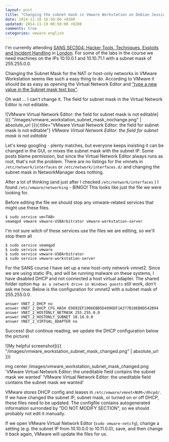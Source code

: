 ```yaml
---
layout: post
title: "Changing the subnet mask in Vmware Workstation on Debian Jessie"
date: 2014-11-18 16:50:00 +0200
updated: 2014-11-19 00:50:00 +0200
comments: true
categories: vmware english
---
```


I'm currently attending  [SANS SEC504: Hacker Tools, Techniques, Exploits and Incident Handling](http://www.sans.org/course/hacker-techniques-exploits-incident-handling) in [London](http://www.sans.org/event/london-2014). For some of the labs in the course we need machines on the IPs 10.10.0.1 and 10.10.71.1 with a subnet mask of 255.255.0.0.</p>

Changing the Subnet Mask for the NAT or host-only networks in VMware Workstation seems like such a easy thing to do. According to VMware it should be as easy as opening the Virtual Network Editor and ["type a new value in the Subnet mask text box"](http://www.webcitation.org/6UA6PodTF).

Oh wait … I can't change it. The field for subnet mask in the Virtual Network Editor is not editable.

<!-- more -->

![VMware Virtual Network Editor: the field for subnet mask is not editable]({{ "/images/vmware_workstation_subnet_mask_nochange.png" | absolute_url }}){:title="VMware Virtual Network Editor: the field for subnet mask is not editable"}
*VMware Virtual Network Editor: the field for subnet mask is not editable*

Let's keep googling - plenty matches, but everyone keeps insisting it can be changed in the GUI, or mixes the subnet mask with the subnet IP. Some posts blame permission, but since the Virtual Network Editor always runs as root, that's not the problem. There are no listings for the vmnets in ```/etc/network/interfaces``` or ```/etc/network/interfaces.d/``` and changing the subnet mask in NetworkManager does nothing.

After a lot of thinking (and just after I checked ```/etc/network/interfaces``` ) I found ```/etc/vmware/networking``` - BINGO! This looks like just the file we were looking for.

Before editing the file we should stop any vmware-related services that might use these files.

```
$ sudo service vm<TAB>
vmamqpd vmware vmware-USBArbitrator vmware-workstation-server
```

I'm not sure witch of these services use the files we are editing, so we'll stop them all

```
$ sudo service vmamqpd
$ sudo service vmware
$ sudo service vmware-USBArbitrator
$ sudo service vmware-workstation-server
```

For the SANS course I have set up a new host-only network vmnet2. Since we are using static IPs, and will be running malware on these systems, I have disabled DHCP and not connected a host virtual adapter. The shared folder option ```Map as a network drive in Windows guests``` still work, don't ask me how. Below is the configuration for vmnet2 with a subnet mask of 255.255.0.0.

```
answer VNET_2_DHCP no
answer VNET_2_DHCP_CFG_HASH E9892EF1006EBB5D4996DF1A377B10EB0D542B94
answer VNET_2_HOSTONLY_NETMASK 255.255.0.0
answer VNET_2_HOSTONLY_SUBNET 10.10.0.0
answer VNET_2_VIRTUAL_ADAPTER no
```

Success! (but continue reading, we update the DHCP configuration below the picture)

![My helpful screenshot]({{ "/images/vmware_workstation_subnet_mask_changed.png" | absolute_url }})

 img center /images/vmware_workstation_subnet_mask_changed.png 'VMware Virtual Network Editor: the uneditable field contains the subnet mask we wanted' 'VMware Virtual Network Editor: the uneditable field contains the subnet mask we wanted'

VMware stores DHCP config and leases in ```/etc/vmware/vmnet<NUM>/dhcpd/```. If we have changed the subnet IP, subnet mask, or turned on or off DHCP, these files need to be updated. The configfile contains autogenerated information surronded by "DO NOT MODIFY SECTION", so we should probably not edit it manually.

If we open VMware Virtual Network Editor (```sudo vmware-netcfg```), change a setting (e.g. the subnet IP from 10.10.0.0 to 10.11.0.0), save, and then change it back again, VMware will update the files for us.
